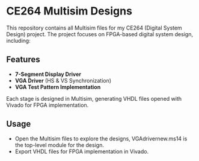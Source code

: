 # CE264 Multisim Designs

This repository contains all Multisim files for my CE264 (Digital System Design) project. The project focuses on FPGA-based digital system design, including:

## Features
- **7-Segment Display Driver**
- **VGA Driver** (HS & VS Synchronization)
- **VGA Test Pattern Implementation**

Each stage is designed in Multisim, generating VHDL files opened with Vivado for FPGA implementation.

## Usage
- Open the Multisim files to explore the designs, VGAdrivernew.ms14 is the top-level module for the design.
- Export VHDL files for FPGA implementation in Vivado.
